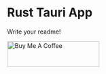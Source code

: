 # Rust Tauri App

Write your readme!

<a href="https://www.buymeacoffee.com/object71" target="_blank"><img src="https://cdn.buymeacoffee.com/buttons/v2/default-red.png" alt="Buy Me A Coffee" style="height: 60px !important;width: 217px !important;" ></a>
